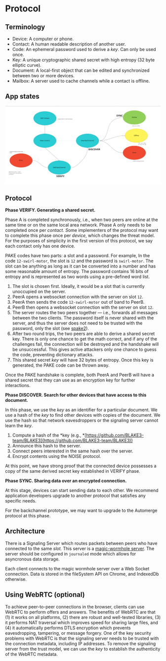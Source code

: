 # Protocol

## **Terminology**

- Device: A computer or phone.
- Contact: A human readable description of another user.
- Code: An ephemeral password used to derive a *key*. Can only be used once.
- Key: A unique cryptographic shared secret with high entropy (32 byte elliptic curve).
- Document: A local-first object that can be edited and synchronized between two or more devices.
- Mailbox: A server used to cache channels while a contact is offline.

## **App states**

![assets/app-states.png](assets/app-states.png)

## **Protocol**

**Phase VERIFY. Generating a shared secret.** 

Phase A is completed synchronously, i.e., when two peers are online at the same time or on the same local area network. Phase A only needs to be completed once per *contact. S*ome implementers of the protocol may want to complete this phase once per *device*, which changes the threat model. For the purposes of simplicity in the first version of this protocol, we say each contact only has one device. 

PAKE codes have two parts: a slot and a password. For example, In the code `12-swirl-motor`, the slot is `12` and the password is `swirl-motor`. The slot can be anything as long as it can be converted into a number and has some reasonable amount of entropy. The password contains  16 bits of entropy and is represented as two words using a pre-defined word list. 

1. The slot is chosen first. Ideally, it would be a slot that is currently unoccupied on the server. 
2. PeerA opens a websocket connection with the server on slot `12`.
3. PeerA then sends the code `12-swirl-motor` out of band to PeerB. 
4. PeerB then opens a websocket connection with the  server on slot `12`. 
5. The server routes the two peers together — i.e., forwards all messages between the two clients. The password itself is never shared with the server, and thus the server does not need to be trusted with the password, only the slot (see [spake2](https://tools.ietf.org/html/draft-irtf-cfrg-spake2-08)). 
6. After two round trips, the two peers are able to derive a shared secret key. There is only one chance to get the math correct, and if any of the challenges fail, the connection will be destroyed and the handshake will be unsuccessful. This gives active attackers only one chance to guess the code, preventing dictionary attacks.
7. This shared secret *key* will have 32 bytes of entropy. Once this key is generated, the PAKE code can be thrown away. 

Once the PAKE handshake is complete, both PeerA and PeerB will have a shared secret that they can use as an encryption key for further interactions.

**Phase DISCOVER. Search for other devices that have access to this document.**

In this phase, we use the *key* as an identifier for a particular document. We use a hash of the *key* to find other devices with copies of the document. We use the hash so that network eavesdroppers or the signaling server cannot learn the *key*.

1. Compute a hash of the *key (e.g., *[https://github.com/BLAKE3-team/BLAKE3](https://github.com/BLAKE3-team/BLAKE3))
2. Announce this hash to the server.
3. Connect peers interested in the same hash over the server.
4. Encrypt contents using the NOISE protocol.

At this point, we have strong proof that the connected device possesses a copy of the same derived secret key established in VERIFY phase. 

**Phase SYNC. Sharing data over an encrypted connection.**

At this stage, devices can start sending data to each other. We recommend application developers upgrade to another protocol that satisfies any specific needs.

For the backchannel prototype, we may want to upgrade to the Automerge protocol at this phase.

## Architecture

There is a Signaling Server which routes packets between peers who have connected to the same *slot.* This server is a [magic-wormhole server](https://github.com/magic-wormhole/magic-wormhole).  The server should be configured in `journaled` mode which allows for asyncronous data storage.

Each client connects to the magic wormhole server over a Web Socket connection. Data is stored in the fileSystem API on Chrome, and IndexedDb otherwise.

## Using WebRTC (optional)

To achieve peer-to-peer connections in the browser, clients can use WebRTC to perform offers and answers. The benefits of WebRTC are that (1) it works on all platforms, (2) there are robust and well-tested libraries, (3) it performs NAT traversal which  improves speed for sharing large files, and (4) it automatically performs DTLS encryption which prevents eavesdropping, tampering, or message forgery. One of the key security problems with WebRTC is that the signaling server needs to be trusted with the connection metadata, including IP addresses. To remove the signaling server from the trust model, we can use the *key* to establish the authenticity of the WebRTC metadata.
